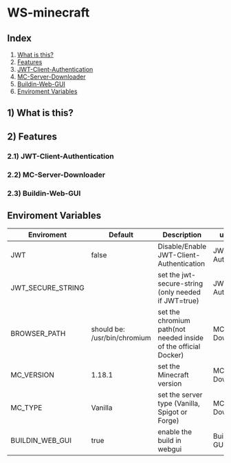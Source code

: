 # WS-minecraft

## Index
1. [What is this?](#1-what-is-this)
2. [Features](#2-features) <br>
  1. [JWT-Client-Authentication](#2-1-jwt-client-authentication)
  2. [MC-Server-Downloader](#2-2-mc-server-downloader)
  3. [Buildin-Web-GUI](#2-3-buildin-web-gui)
3. [Enviroment Variables](#enviroment-variables)

## 1) What is this?

## 2) Features

### 2.1) JWT-Client-Authentication

### 2.2) MC-Server-Downloader

### 2.3) Buildin-Web-GUI


## Enviroment Variables

|Enviroment|Default|Description|used from|
|-|-|-|-|
|JWT|false|Disable/Enable JWT-Client-Authentication|JWT-Client-Authentication|
|JWT_SECURE_STRING||set the jwt-secure-string (only needed if JWT=true)|JWT-Client-Authentication|
|BROWSER_PATH|should be: /usr/bin/chromium|set the chromium path(not needed inside of the official Docker)|MC-Server-Downloader|
|MC_VERSION|1.18.1|set the Minecraft version|MC-Server-Downloader|
|MC_TYPE|Vanilla|set the server type (Vanilla, Spigot or Forge)|MC-Server-Downloader|
|BUILDIN_WEB_GUI|true|enable the build in webgui|Buildin-Web-GUI|

